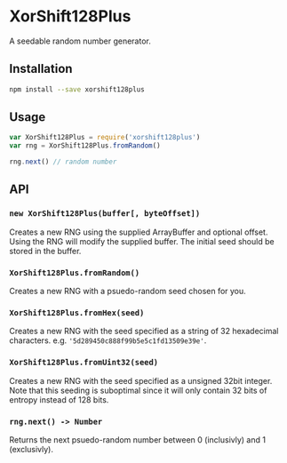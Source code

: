 # XorShift128Plus

A seedable random number generator.

## Installation

```sh
npm install --save xorshift128plus
```

## Usage

```javascript
var XorShift128Plus = require('xorshift128plus')
var rng = XorShift128Plus.fromRandom()

rng.next() // random number
```

## API

### `new XorShift128Plus(buffer[, byteOffset])`

Creates a new RNG using the supplied ArrayBuffer and optional offset. Using the
RNG will modify the supplied buffer. The initial seed should be stored in the
buffer.

### `XorShift128Plus.fromRandom()`

Creates a new RNG with a psuedo-random seed chosen for you.

### `XorShift128Plus.fromHex(seed)`

Creates a new RNG with the seed specified as a string of 32 hexadecimal
characters. e.g. `'5d289450c888f99b5e5c1fd13509e39e'`.

### `XorShift128Plus.fromUint32(seed)`

Creates a new RNG with the seed specified as a unsigned 32bit integer. Note that
this seeding is suboptimal since it will only contain 32 bits of entropy instead
of 128 bits.

### `rng.next() -> Number`

Returns the next psuedo-random number between 0 (inclusivly) and 1 (exclusivly).
